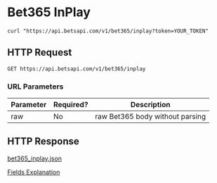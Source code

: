 # Bet365 InPlay

```shell
curl "https://api.betsapi.com/v1/bet365/inplay?token=YOUR_TOKEN"
```

## HTTP Request

`GET https://api.betsapi.com/v1/bet365/inplay`

### URL Parameters

Parameter | Required? | Description
--------- | ------- | -----------
raw | No | raw Bet365 body without parsing

## HTTP Response

[bet365_inplay.json](samples/bet365_inplay.json)

[Fields Explanation](bet365_fields.html)